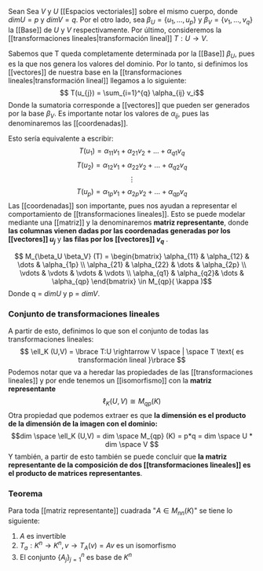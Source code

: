 
Sean Sea $V$ y $U$ [[Espacios vectoriales]] sobre el mismo cuerpo, donde $dimU = p$ y $dimV = q$. Por el otro lado, sea $\beta_U = \lbrace u_1, \dots, u_p \rbrace$ y $\beta_V = \lbrace v_1, \dots, v_q \rbrace$ la [[Base]] de $U$ y $V$ respectivamente. Por último, consideremos la [[transformaciones lineales|transformación lineal]] $T:U \rightarrow V$. 

Sabemos que T queda completamente determinada por la [[Base]] $\beta_U$, pues es la que nos genera los valores del dominio. Por lo tanto, si definimos los [[vectores]] de nuestra base en la [[transformaciones lineales|transformación lineal]] llegamos a lo siguiente: 
$$ T(u_{j}) = \sum_{i=1}^{q} \alpha_{ij} v_i$$
Donde la sumatoria corresponde a [[vectores]] que pueden ser generados por la base $\beta_V$. Es importante notar los valores de $\alpha_{ij}$, pues las denominaremos las [[coordenadas]]. 

Esto sería equivalente a escribir: 
$$ T(u_1) = \alpha_{11} v_1 + \alpha_{21} v_2 + \dots + \alpha_{q1}v_{q} $$$$ T(u_2) = \alpha_{12} v_1 + \alpha_{22} v_2 + \dots + \alpha_{q2}v_{q} $$$$ \vdots $$$$T(u_p) = \alpha_{1p}v_1 + \alpha_{2p}v_2 + \dots + \alpha_{qp}v_q$$
Las [[coordenadas]] son importante, pues nos ayudan a representar el comportamiento de [[transformaciones lineales]]. Esto se puede modelar mediante una [[matriz]] y la denominaremos **matriz representante**, donde **las columnas vienen dadas por las coordenadas generadas por los [[vectores]] $u_j$** y **las filas por los [[vectores]] $v_q$** . 

$$ M_{\beta_U \beta_V} (T) = \begin{bmatrix}
			\alpha_{11} & \alpha_{12} & \dots & \alpha_{1p} \\ 
			\alpha_{21} & \alpha_{22} & \dots & \alpha_{2p} \\ 
			\vdots & \vdots & \vdots & \vdots \\ 
			\alpha_{q1} & \alpha_{q2}& \dots & \alpha_{qp}
		\end{bmatrix} \in M_{qp}( \kappa )$$
Donde q = $dimU$ y p = $dimV$.

### Conjunto de transformaciones lineales 

A partir de esto, definimos lo que son el conjunto de todas las transformaciones lineales: 
$$ \ell_K (U,V) = \lbrace T:U \rightarrow V \space | \space T \text{ es transformación lineal }\rbrace $$ Podemos notar que va a heredar las propiedades de las [[transformaciones lineales]] y por ende tenemos un [[isomorfismo]] con la **matriz representante** 
$$ \ell_K (U,V) \cong M_{qp} (K) $$ Otra propiedad que podemos extraer es que **la dimensión es el producto de la dimensión de la imagen con el dominio:**
$$dim \space \ell_K (U,V) = dim \space M_{qp} (K) = p*q = dim \space U * dim \space V $$ Y también, a partir de esto también se puede concluir que **la matriz representante de la composición de dos [[transformaciones lineales]] es el producto de matrices representantes**. 

### Teorema 

Para toda [[matriz representante]] cuadrada "$A \in M_{nn}(K)$" se tiene lo siguiente: 

1. $A$  es invertible
2. $T_a : K^n \rightarrow K^n, v \rightarrow T_A (v) = Av \text{ es un isomorfismo}$ 
3. El conjunto $\lbrace A_{\dot j}\rbrace ^{n}_{j=1}$ es base de $K^n$ 